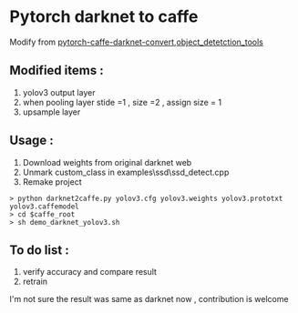 # Pytorch darknet to caffe 

Modify from [pytorch-caffe-darknet-convert](https://github.com/marvis/pytorch-caffe-darknet-convert),[object_detetction_tools](https://github.com/BingzheWu/object_detetction_tools)

## Modified items :

1. yolov3 output layer
2. when pooling layer stide =1 , size =2 , assign size = 1
3. upsample layer 

## Usage : 

1. Download weights from original darknet web
2. Unmark custom_class in examples\ssd\ssd_detect.cpp
3. Remake project
 
```
> python darknet2caffe.py yolov3.cfg yolov3.weights yolov3.prototxt yolov3.caffemodel
> cd $caffe_root
> sh demo_darknet_yolov3.sh
```


## To do list :

1. verify accuracy and compare result
2. retrain

I'm not sure the result was same as darknet now , contribution is welcome